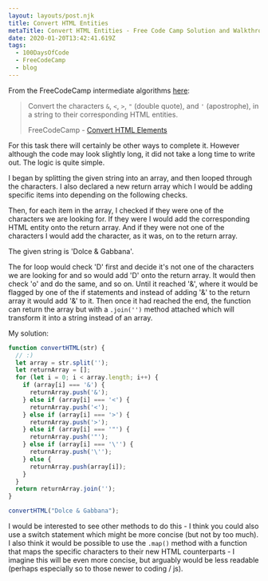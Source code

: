 ```yaml
---
layout: layouts/post.njk
title: Convert HTML Entities
metaTitle: Convert HTML Entities - Free Code Camp Solution and Walkthrough
date: 2020-01-20T13:42:41.619Z
tags:
  - 100DaysOfCode
  - FreeCodeCamp
  - blog
---
```

From the FreeCodeCamp intermediate algorithms [here](https://www.freecodecamp.org/learn/javascript-algorithms-and-data-structures/intermediate-algorithm-scripting/convert-html-entities):

> Convert the characters `&`, `<`, `>`, `"` (double quote), and `'` (apostrophe), in a string to their corresponding HTML entities.
> 
> FreeCodeCamp - [Convert HTML Elements](https://www.freecodecamp.org/learn/javascript-algorithms-and-data-structures/intermediate-algorithm-scripting/convert-html-entities)

For this task there will certainly be other ways to complete it. However although the code may look slightly long, it did not take a long time to write out. The logic is quite simple.

I began by splitting the given string into an array, and then looped through the characters. I also declared a new return array which I would be adding specific items into depending on the following checks.

Then, for each item in the array, I checked if they were one of the characters we are looking for. If they were I would add the corresponding HTML entity onto the return array. And if they were not one of the characters I would add the character, as it was, on to the return array.

The given string is 'Dolce & Gabbana'.

The for loop would check 'D' first and decide it's not one of the characters we are looking for and so would add 'D' onto the return array. It would then check 'o' and do the same, and so on. Until it reached '&', where it would be flagged by one of the if statements and instead of adding '&' to the return array it would add '&amp;' to it. Then once it had reached the end, the function can return the array but with a `.join('')` method attached which will transform it into a string instead of an array.

My solution:

```javascript
function convertHTML(str) {
  // :)
  let array = str.split('');
  let returnArray = [];
  for (let i = 0; i < array.length; i++) {
    if (array[i] === '&') {
      returnArray.push('&');
    } else if (array[i] === '<') {
      returnArray.push('<');
    } else if (array[i] === '>') {
      returnArray.push('>');
    } else if (array[i] === '"') {
      returnArray.push('"');
    } else if (array[i] === '\'') {
      returnArray.push('\'');
    } else {
      returnArray.push(array[i]);
    }
  }
  return returnArray.join('');
}

convertHTML("Dolce & Gabbana");
```

I would be interested to see other methods to do this - I think you could also use a switch statement which might be more concise (but not by too much). I also think it would be possible to use the `.map()` method with a function that maps the specific characters to their new HTML counterparts - I imagine this will be even more concise, but arguably would be less readable (perhaps especially so to those newer to coding / js).